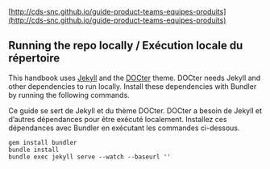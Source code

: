 
[http://cds-snc.github.io/guide-product-teams-equipes-produits](http://cds-snc.github.io/guide-product-teams-equipes-produits)

## Running the repo locally / Exécution locale du répertoire
This handbook uses [Jekyll](http://jekyllrb.com/) and the [DOCter](https://github.com/cfpb/DOCter) theme.  DOCter needs Jekyll and other dependencies to run locally. Install these dependencies with Bundler by running the following commands.

Ce guide se sert de Jekyll et du thème DOCter. DOCter a besoin de Jekyll et d’autres dépendances pour être exécuté localement. Installez ces dépendances avec Bundler en exécutant les commandes ci-dessous.

```
gem install bundler
bundle install
bundle exec jekyll serve --watch --baseurl ''
```
